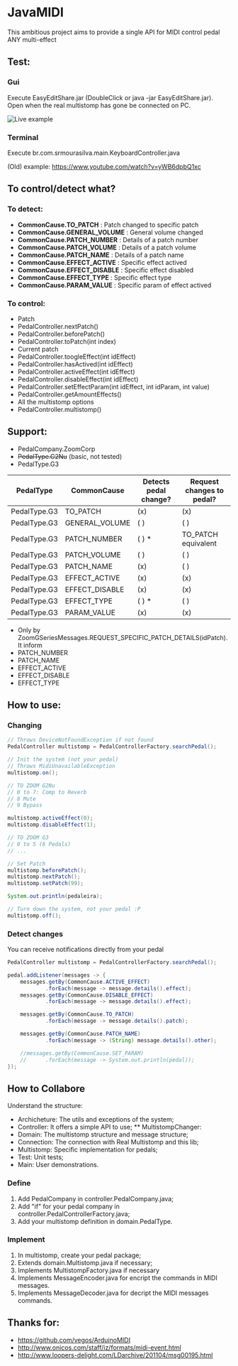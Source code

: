 JavaMIDI
=============

This ambitious project aims to provide a single API for MIDI control pedal ANY multi-effect

Test:
--------

### Gui

Execute EasyEditShare.jar (DoubleClick or java -jar EasyEditShare.jar). Open when the real multistomp has gone be connected on PC.

![Live example](https://github.com/SrMouraSilva/JavaPedalMIDI/blob/master/example/Use_example.png?raw=true)

### Terminal

Execute br.com.srmourasilva.main.KeyboardController.java
 
(Old) example: https://www.youtube.com/watch?v=yWB6dpbQ1xc

To control/detect what?
-----------------------

### To detect:

* **CommonCause.TO_PATCH** : Patch changed to specific patch
* **CommonCause.GENERAL_VOLUME** : General volume changed
* **CommonCause.PATCH_NUMBER** : Details of a patch number
* **CommonCause.PATCH_VOLUME** : Details of a patch volume
* **CommonCause.PATCH_NAME** : Details of a patch name
* **CommonCause.EFFECT_ACTIVE** : Specific effect actived
* **CommonCause.EFFECT_DISABLE** : Specific effect disabled
* **CommonCause.EFFECT_TYPE** : Specific effect type
* **CommonCause.PARAM_VALUE** : Specific param of effect actived

### To control:

* Patch
 * PedalController.nextPatch()
 * PedalController.beforePatch()
 * PedalController.toPatch(int index)
* Current patch
 * PedalController.toogleEffect(int idEffect)
 * PedalController.hasActived(int idEffect)
 * PedalController.activeEffect(int idEffect)
 * PedalController.disableEffect(int idEffect)
 * PedalController.setEffectParam(int idEffect, int idParam, int value) 
 * PedalController.getAmountEffects()
* All the multistomp options
 * PedalController.multistomp()


Support:
--------
* PedalCompany.ZoomCorp
 * ~~PedalType.G2Nu~~ (basic, not tested)
 * PedalType.G3

| PedalType    | CommonCause    | Detects pedal change? | Request changes to pedal? |
|--------------|----------------|-----------------------|---------------------------|
| PedalType.G3 | TO_PATCH       | (x)                   | (x)                       |
| PedalType.G3 | GENERAL_VOLUME | ( )                   | ( )                       |
| PedalType.G3 | PATCH_NUMBER   | ( ) *                 | TO_PATCH equivalent       |
| PedalType.G3 | PATCH_VOLUME   | ( )                   | ( )                       |
| PedalType.G3 | PATCH_NAME     | (x)                   | ( )                       |
| PedalType.G3 | EFFECT_ACTIVE  | (x)                   | (x)                       |
| PedalType.G3 | EFFECT_DISABLE | (x)                   | (x)                       |
| PedalType.G3 | EFFECT_TYPE    | ( ) *                 | ( )                       |
| PedalType.G3 | PARAM_VALUE    | (x)                   | (x)                       |

* Only by ZoomGSeriesMessages.REQUEST_SPECIFIC_PATCH_DETAILS(idPatch). It inform
 * PATCH_NUMBER
 * PATCH_NAME
 * EFFECT_ACTIVE
 * EFFECT_DISABLE
 * EFFECT_TYPE


How to use:
-----------

### Changing

```java
// Throws DeviceNotFoundException if not found
PedalController multistomp = PedalControllerFactory.searchPedal();

// Init the system (not your pedal)
// Throws MidiUnavailableException
multistomp.on();

// TO ZOOM G2Nu
// 0 to 7: Comp to Reverb
// 8 Mute
// 9 Bypass

multistomp.activeEffect(0);
multistomp.disableEffect(1);

// TO ZOOM G3
// 0 to 5 (6 Pedals)
// ...

// Set Patch
multistomp.beforePatch();
multistomp.nextPatch();
multistomp.setPatch(99);

System.out.println(pedaleira);

// Turn down the system, not your pedal :P
multistomp.off();
```

### Detect changes

You can receive notifications directly from your pedal

```java
PedalController multistomp = PedalControllerFactory.searchPedal();

pedal.addListener(messages -> {
	messages.getBy(CommonCause.ACTIVE_EFFECT)
			.forEach(message -> message.details().effect);
	messages.getBy(CommonCause.DISABLE_EFFECT)
			.forEach(message -> message.details().effect);

	messages.getBy(CommonCause.TO_PATCH)
			.forEach(message -> message.details().patch);

	messages.getBy(CommonCause.PATCH_NAME)
			.forEach(message -> (String) message.details().other);

	//messages.getBy(CommonCause.SET_PARAM)
	//		.forEach(message -> System.out.println(pedal));
});
```

How to Collabore
----------------

Understand the structure:

* Archicheture: The utils and exceptions of the system;
* Controller: It offers a simple API to use;
** MultistompChanger: 
* Domain: The multistomp structure and message structure;
* Connection: The connection with Real Multistomp and this lib;
* Multistomp: Specific implementation for pedals;
* Test: Unit tests;
* Main: User demonstrations.

### Define

1. Add PedalCompany in controller.PedalCompany.java;
2. Add "if" for your pedal company in controller.PedalControllerFactory.java;
3. Add your multistomp definition in domain.PedalType.

### Implement

1. In multistomp, create your pedal package;
2. Extends domain.Multistomp.java if necessary;
3. Implements MultistompFactory.java if necessary
4. Implements MessageEncoder.java for encript the commands in MIDI messages.
4. Implements MessageDecoder.java for decript the MIDI messages commands.

Thanks for:
-----------
* https://github.com/vegos/ArduinoMIDI
* http://www.onicos.com/staff/iz/formats/midi-event.html
* http://www.loopers-delight.com/LDarchive/201104/msg00195.html
